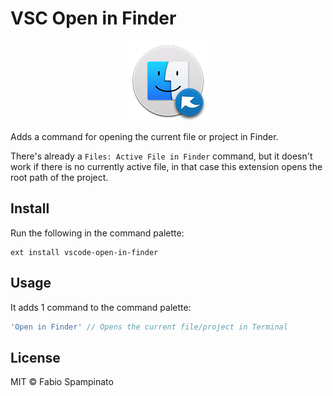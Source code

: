 # VSC Open in Finder

<p align="center">
	<img src="https://raw.githubusercontent.com/fabiospampinato/vscode-open-in-finder/master/resources/logo-128x128.png" alt="Logo">
</p>

Adds a command for opening the current file or project in Finder.

There's already a `Files: Active File in Finder` command, but it doesn't work if there is no currently active file, in that case this extension opens the root path of the project.

## Install

Run the following in the command palette:

```shell
ext install vscode-open-in-finder
```

## Usage

It adds 1 command to the command palette:

```js
'Open in Finder' // Opens the current file/project in Terminal
```

## License

MIT © Fabio Spampinato
